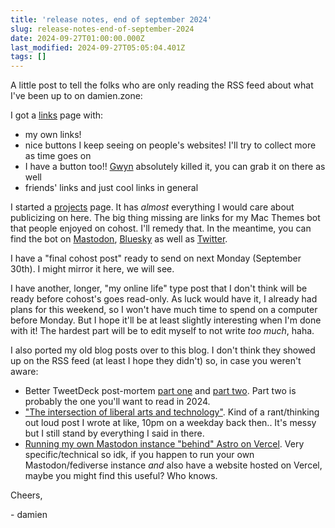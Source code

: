```yaml
---
title: 'release notes, end of september 2024'
slug: release-notes-end-of-september-2024
date: 2024-09-27T01:00:00.000Z
last_modified: 2024-09-27T05:05:04.401Z
tags: []
---
```


A little post to tell the folks who are only reading the RSS feed about what I've been up to on damien.zone:

I got a [links](https://damien.zone/links) page with:

- my own links!
- nice buttons I keep seeing on people's websites! I'll try to collect more as time goes on
- I have a button too!! [Gwyn](https://shadenexus.com/) absolutely killed it, you can grab it on there as well
- friends' links and just cool links in general

I started a [projects](https://damien.zone/projects) page. It has _almost_ everything I would care about publicizing on here. The big thing missing are links for my Mac Themes bot that people enjoyed on cohost. I'll remedy that. In the meantime, you can find the bot on [Mastodon](https://botsin.space/@osxthemes), [Bluesky](https://bsky.app/profile/macthemes.bsky.social) as well as [Twitter](https://x.com/macintoshthemes).

I have a "final cohost post" ready to send on next Monday (September 30th). I might mirror it here, we will see.

I have another, longer, "my online life" type post that I don't think will be ready before cohost's goes read-only. As luck would have it, I already had plans for this weekend, so I won't have much time to spend on a computer before Monday. But I hope it'll be at least slightly interesting when I'm done with it! The hardest part will be to edit myself to not write _too much_, haha.

I also ported my old blog posts over to this blog. I don't think they showed up on the RSS feed (at least I hope they didn't) so, in case you weren't aware:

- Better TweetDeck post-mortem [part one](https://damien.zone/bettertweetdeck-post-mortem-part-1-faq/) and [part two](https://damien.zone/bettertweetdeck-post-mortem-part-2/). Part two is probably the one you'll want to read in 2024.
- ["The intersection of liberal arts and technology"](https://damien.zone/intersection-of-liberal-arts-and-technology/). Kind of a rant/thinking out loud post I wrote at like, 10pm on a weekday back then.. It's messy but I still stand by everything I said in there.
- [Running my own Mastodon instance "behind" Astro on Vercel](https://damien.zone/astro-and-mastodon-instance/). Very specific/technical so idk, if you happen to run your own Mastodon/fediverse instance _and_ also have a website hosted on Vercel, maybe you might find this useful? Who knows.

Cheers,

\- damien
